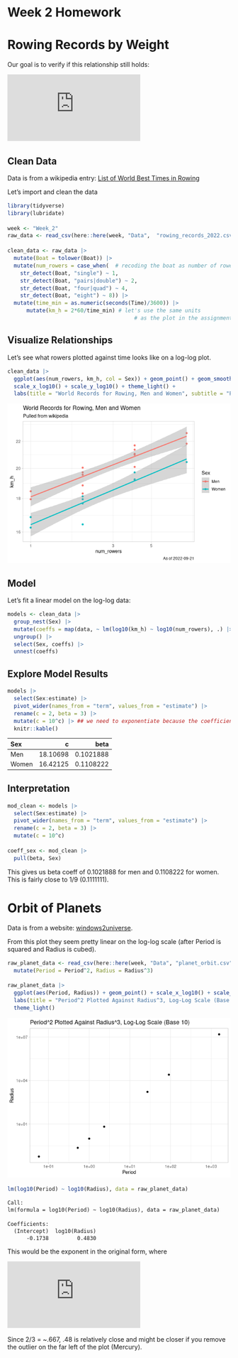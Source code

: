 Week 2 Homework
================

# Rowing Records by Weight

Our goal is to verify if this relationship still holds:

![V\_{max} \propto N^{1/9}](https://latex.codecogs.com/svg.latex?V_%7Bmax%7D%20%5Cpropto%20N%5E%7B1%2F9%7D "V_{max} \propto N^{1/9}")

## Clean Data

Data is from a wikipedia entry: [List of World Best Times in
Rowing](https://en.wikipedia.org/wiki/List_of_world_best_times_in_rowing)

Let’s import and clean the data

``` r
library(tidyverse)
library(lubridate)

week <- "Week_2"
raw_data <- read_csv(here::here(week, "Data",  "rowing_records_2022.csv"))

clean_data <- raw_data |> 
  mutate(Boat = tolower(Boat)) |> 
  mutate(num_rowers = case_when(  # recoding the boat as number of rowers
    str_detect(Boat, "single") ~ 1,
    str_detect(Boat, "pairs|double") ~ 2,
    str_detect(Boat, "four|quad") ~ 4,
    str_detect(Boat, "eight") ~ 8)) |> 
  mutate(time_min = as.numeric(seconds(Time)/3600)) |> 
      mutate(km_h = 2*60/time_min) # let's use the same units 
                                        # as the plot in the assignment
```

## Visualize Relationships

Let’s see what rowers plotted against time looks like on a log-log plot.

``` r
clean_data |> 
  ggplot(aes(num_rowers, km_h, col = Sex)) + geom_point() + geom_smooth(method = "lm") + 
  scale_x_log10() + scale_y_log10() + theme_light() + 
  labs(title = "World Records for Rowing, Men and Women", subtitle = "Pulled from wikipedia", caption = paste0("As of ", Sys.Date()))
```

![](week2_calculations_files/figure-gfm/unnamed-chunk-2-1.png)

## Model

Let’s fit a linear model on the log-log data:

``` r
models <- clean_data |> 
  group_nest(Sex) |> 
  mutate(coeffs = map(data, ~ lm(log10(km_h) ~ log10(num_rowers), .) |> broom::tidy())) |> 
  ungroup() |> 
  select(Sex, coeffs) |> 
  unnest(coeffs)
```

## Explore Model Results

``` r
models |>
  select(Sex:estimate) |>
  pivot_wider(names_from = "term", values_from = "estimate") |>
  rename(c = 2, beta = 3) |>
  mutate(c = 10^c) |> ## we need to exponentiate because the coefficient from the model is on the log scale
  knitr::kable()
```

| Sex   |        c |      beta |
|:------|---------:|----------:|
| Men   | 18.10698 | 0.1021888 |
| Women | 16.42125 | 0.1108222 |

## Interpretation

``` r
mod_clean <- models |>
  select(Sex:estimate) |>
  pivot_wider(names_from = "term", values_from = "estimate") |>
  rename(c = 2, beta = 3) |>
  mutate(c = 10^c) 

coeff_sex <- mod_clean |> 
  pull(beta, Sex)
```

This gives us beta coeff of 0.1021888 for men and 0.1108222 for women.
This is fairly close to 1/9 (0.1111111).

# Orbit of Planets

Data is from a website:
[windows2universe](https://www.windows2universe.org/our_solar_system/planets_orbits_table.html).

From this plot they seem pretty linear on the log-log scale (after
Period is squared and Radius is cubed).

``` r
raw_planet_data <- read_csv(here::here(week, "Data", "planet_orbit.csv")) |> 
  mutate(Period = Period^2, Radius = Radius^3) 

raw_planet_data |> 
  ggplot(aes(Period, Radius)) + geom_point() + scale_x_log10() + scale_y_log10() +
  labs(title = "Period^2 Plotted Against Radius^3, Log-Log Scale (Base 10)") +
  theme_light()
```

![](week2_calculations_files/figure-gfm/unnamed-chunk-6-1.png)

``` r
lm(log10(Period) ~ log10(Radius), data = raw_planet_data)
```


    Call:
    lm(formula = log10(Period) ~ log10(Radius), data = raw_planet_data)

    Coefficients:
      (Intercept)  log10(Radius)  
          -0.1738         0.4830  

This would be the exponent in the original form, where

![r \propto T^{2/3}](https://latex.codecogs.com/svg.latex?r%20%5Cpropto%20T%5E%7B2%2F3%7D "r \propto T^{2/3}")

Since 2/3 = \~.667, .48 is relatively close and might be closer if you
remove the outlier on the far left of the plot (Mercury).
